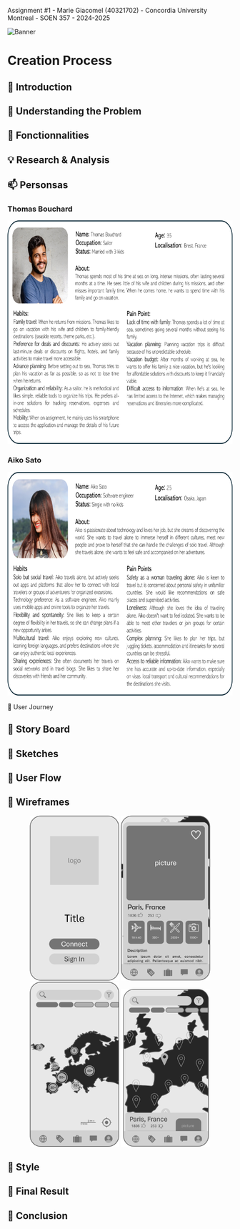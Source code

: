 Assignment #1 - Marie Giacomel (40321702) - Concordia University Montreal - SOEN 357 - 2024-2025


![Banner](https://htmlcolorcodes.com/assets/images/colors/baby-blue-color-solid-background-1920x1080.png) <!-- Remplace par l'URL de ton image de bannière -->

# Creation Process

## 🌟 Introduction
## 🚀 Understanding the Problem
## 🌟 Fonctionnalities
## 💡 Research & Analysis

## 📫 Personsas
### Thomas Bouchard
<p align="center">
  <img src="assets/persona1.png" alt="Persona_1" height="500">
</p>

### Aiko Sato
<p align="center">
  <img src="assets/persona2.png" alt="Persona_2" height="500">
</p


## 🌟 User Journey
## 🌟 Story Board
## 🌟 Sketches
## 🌟 User Flow
## 🌟 Wireframes

<p align="center">
  <img src="assets/wireframe_1.png" alt="Wireframe_1" width="200">
  <img src="assets/wireframe_2.png" alt="Wireframe_2" width="200">
  <img src="assets/wireframe_3.png" alt="Wireframe_3" width="200">
  <img src="assets/wireframe_4.png" alt="Wireframe_4" width="200">
</p>

## 🌟 Style
## 🌟 Final Result
## 🌟 Conclusion
